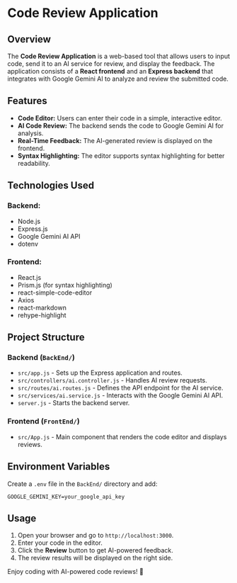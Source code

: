 # Code Review Application

## Overview
The **Code Review Application** is a web-based tool that allows users to input code, send it to an AI service for review, and display the feedback. The application consists of a **React frontend** and an **Express backend** that integrates with Google Gemini AI to analyze and review the submitted code.

## Features
- **Code Editor:** Users can enter their code in a simple, interactive editor.
- **AI Code Review:** The backend sends the code to Google Gemini AI for analysis.
- **Real-Time Feedback:** The AI-generated review is displayed on the frontend.
- **Syntax Highlighting:** The editor supports syntax highlighting for better readability.

## Technologies Used

### Backend:
- Node.js
- Express.js
- Google Gemini AI API
- dotenv

### Frontend:
- React.js
- Prism.js (for syntax highlighting)
- react-simple-code-editor
- Axios
- react-markdown
- rehype-highlight

## Project Structure

### Backend (`BackEnd/`)
- `src/app.js` - Sets up the Express application and routes.
- `src/controllers/ai.controller.js` - Handles AI review requests.
- `src/routes/ai.routes.js` - Defines the API endpoint for the AI service.
- `src/services/ai.service.js` - Interacts with the Google Gemini AI API.
- `server.js` - Starts the backend server.

### Frontend (`FrontEnd/`)
- `src/App.js` - Main component that renders the code editor and displays reviews.

## Environment Variables
Create a `.env` file in the `BackEnd/` directory and add:
```env
GOOGLE_GEMINI_KEY=your_google_api_key
```


## Usage
1. Open your browser and go to `http://localhost:3000`.
2. Enter your code in the editor.
3. Click the **Review** button to get AI-powered feedback.
4. The review results will be displayed on the right side.


Enjoy coding with AI-powered code reviews! 🚀

